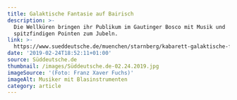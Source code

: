 ```yaml
---
title: Galaktische Fantasie auf Bairisch
description: >-
  Die Wellküren bringen ihr Publikum im Gautinger Bosco mit Musik und
  spitzfindigen Pointen zum Jubeln.
link: >-
  https://www.sueddeutsche.de/muenchen/starnberg/kabarett-galaktische-fantasie-auf-bairisch-1.4343236
date: '2019-02-24T18:52:11+01:00'
source: Süddeutsche.de
thumbnail: /images/Süddeutsche.de-02.24.2019.jpg
imageSource: '(Foto: Franz Xaver Fuchs)'
imageAlt: Musiker mit Blasinstrumenten
category: article
---
```


